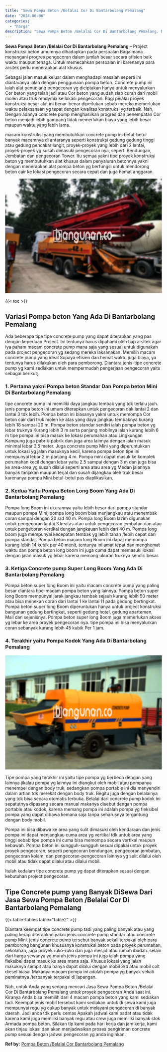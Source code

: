 ```yaml
---
title: "Sewa Pompa Beton /Belalai Cor Di Bantarbolang Pemalang"
date: "2024-06-06"
categories: 
  - "harga"
description: "Sewa Pompa Beton /Belalai Cor Di Bantarbolang Pemalang. Nah, untuk Anda yang sedang mencari Jasa Sewa Pompa Beton /Belalai Cor Di Bantarbolang Pemalang untuk..."
---
```


**Sewa Pompa Beton /Belalai Cor Di Bantarbolang Pemalang** – Project konstruksi beton umumnya dihadapkan pada persoalan Bagaimana menangani progres pengecoran dalam jumlah besar secara efisien baik waktu maupun tenaga. Untuk memecahkan persoalan ini karenanya para arsitek perlu menerapkan alat khusus.

Sebagai jalan masuk keluar dalam menghadapi masalah seperti ini diantaranya ialah dengan penggunaan pompa beton. Concrete pump ini ialah alat penunjang pengecoran yg diciptakan hanya untuk menyalurkan Cor beton yang telah jadi atau Cor beton yang sudah siap curah dari mobil molen atau truk readymix ke lokasi pengecoran. Bagi pelaku proyek konstruksi besar alat ini benar-benar diperlukan sebab mereka memerlukan waktu pelaksanaan yg tepat dengan kwalitas konstruksi yg terbaik. Nah, Dengan adanya concrete pump menghasilkan progres dan penempatan Cor beton menjadi lebih gampang tidak memerlukan biaya yang lebih besar maupun waktu yang lebih lama.

macam konstruksi yang membutuhkan concrete pump ini betul-betul banyak macamnya di antaranya seperti konstruksi gedung gedung tinggi atau gedung pencakar langit, proyek-proyek yang lebih dari 2 lantai, proyek-proyek yg susah dimasuki pengecoran nya, seperti Bendungan, Jembatan dan pengecoran Tower. Itu semua yakni tipe proyek konstruksi beton yg membutuhkan alat khusus dalam penyaluran betonnya yakni dengan menerapkan alat pompa beton yg berfungsi untuk mendorong beton cair ke lokasi pengecoran secara cepat dan juga hemat anggaran.

![Sewa Pompa Beton /Belalai Cor Di Bantarbolang Pemalang](/images/sewa-concrete-pump-19.png)

{{< toc >}}

## Variasi Pompa beton Yang Ada Di Bantarbolang Pemalang

Ada beberapa tipe tipe concrete pump yang dapat diterapkan yang pas dengan keperluan Project. Ini tentunya harus dipahami oleh tiap arsitek agar iya paham macam concrete pump mana saja yang sesuai untuk digunakan pada project pengecoran yg sedang mereka laksanakan. Memilih macam concrete pump yang ideal Supaya efisien dan hemat waktu juga biaya, ya tentunya harus dilakukan oleh para pemborong. Diantara jenis-tipe concrete pump yg kami sediakan untuk mempermudah pengerjaan pengecoran yaitu sebagai berikut;

### 1\. Pertama yakni Pompa beton Standar Dan Pompa beton Mini Di Bantarbolang Pemalang

tipe concrete pump ini memiliki daya jangkau tembak yang tdk terlalu jauh. jenis pompa beton ini umum diterapkan untuk pengecoran dak lantai 2 dan lantai 3 tdk lebih. Pompa beton ini biasanya yakni untuk memompa Cor beton cair dari truk molen ke atas yang daya jangkau tembaknya kurang lebih 18 sampai 20 m. Pompa beton standar sendiri ialah pompa beton yg lebar truknya Kurang lebih 3 m serta panjang mobilnya ialah kurang lebih 6 m tipe pompa ini bisa masuk ke lokasi perumahan atau Lingkungan Kampung juga pabrik-pabrik dan juga area lainnya dengan jalan masuk minimal lebar 3.5 meter. Juga concrete pump Mini yang diperuntukkan untuk lokasi yg jalan masuknya kecil, karena pompa beton tipe ini mempunyai lebar 2 m panjang 4 m. Pompa mini dapat masuk ke komplek perumahan kecil dengan lebar yaitu 2.5 sampai dengan 3 m dan juga bisa ke area-area yg susah dilalui seperti area atau area yg Medan jalannya banyak tanjakan maupun terjal dan susah dijangkau oleh truk besar karenanya pompa Mini betul-betul pas diaplikasikan.

### 2\. Kedua Yaitu Pompa Beton Long Boom Yang Ada Di Bantarbolang Pemalang

Pompa long Boom ini ukurannya yaitu lebih besar dari pompa standar maupun pompa Mini, pompa long boom bisa menjangkau atau menembak coran sampai dengan 30 s/d 40 m. Pompa long Boom lazim digunakan untuk pengecoran lantai 3 keatas atau untuk pengecoran jembatan dan atau untuk pengecoran vertikal dengan jangkauan lebih dari 40 m. Pompa long boom juga mempunyai kecepatan tembak yg lebih tahan /lebih cepat dari pompa standar. Pompa beton macam long Boom ini dapat memompa kurang lebih 14 kubik per 40 menit, tentunya ini amat tepat dan menghemat waktu dan pompa beton long boom ini juga cuma dapat memasuki lokasi dengan jalan masuk yg lebar karena memang ukuran truknya sendiri besar.

### 3\. Ketiga Concrete pump Super Long Boom Yang Ada Di Bantarbolang Pemalang

Pompa beton super long Boom ini yaitu macam concrete pump yang paling besar diantara tipe-macam pompa beton yang lainnya. Pompa beton super long Boom mempunyai jarak jangkau tembak sejauh kurang lebih 50 meter atau bisa menekan coran dari lantai 1 ke lantai 11 pada gedung bertingkat. Pompa beton super long Boom diperuntukan hanya untuk project konstruksi bangunan gedung bertingkat, seperti gedung hotel, gedung apartemen, Mall dan sejenisnya. Pompa beton super long Boom juga memerlukan akses yg lebar ke area proyek pengecoran nya. tipe pompa ini bisa menyalurkan coran sebanyak kurang lebih 45 kubik Per 1 jam.

### 4\. Terakhir yaitu Pompa Kodok Yang Ada Di Bantarbolang Pemalang

![Sewa Pompa Beton /Belalai Cor Di Bantarbolang Pemalang](/images/sewa-concrete-pump-07.png)

Tipe pompa yang terakhir ini yaitu tipe pompa yg berbeda dengan yang lainnya jikalau pompa yg lainnya ini diangkut oleh mobil atau pompanya menempel dengan body truk, sedangkan pompa portable ini dia menyendiri dalam artian tdk merekat dengan body truk. Begitu juga dengan belalainya yang tdk bisa secara otomatis terbuka. Belalai dari concrete pump kodok ini sepatutnya dipasang secara manual makanya disebut dengan pompa portable atau kodok, karena memang pompa ini adalah pompa yg fleksibel pompa yang dapat dibawa kemana saja tanpa seharusnya tergantung dengan body mobil.

Pompa ini bisa dibawa ke area yang sulit dimasuki oleh kendaraan dan jenis pompa ini dapat menjangkau cuma area yg vertikal tdk untuk area yang tinggi sebab tipe pompa ini cuma bisa memompa secara vertikal maupun kebawah. Pompa beton ini sungguh-sungguh sesuai dipakai untuk proyek proyek pengecoran; seperti pengecoran bendungan, pengecoran jembatan, pengecoran kolam, dan pengecoran-pengecoran lainnya yg sulit dilalui oleh mobil atau tidak dapat dilalui atau dilalui mobil.

Itulah kedalam tipe concrete pump yg dapat diterapkan sesuai dengan kebutuhan project pengecoran.

## Tipe Concrete pump yang Banyak DiSewa Dari Jasa Sewa Pompa Beton /Belalai Cor Di Bantarbolang Pemalang

{{< table-tables table="table2" >}}

Diantara keempat tipe concrete pump tadi yang paling banyak atau yang paling kerap diterapkan yakni jenis concrete pump standar atau concrete pump Mini. jenis concrete pump tersebut banyak sekali terpakai oleh para pemborong bangunan khususnya konstruksi beton pada proyek perumahan, sekolahan, juga proyek ruko-ruko dan juga mesjid atau rumah ibadah. selain dari harga sewanya yg murah jenis pompa ini juga ialah pompa yang fleksibel dapat masuk ke area mana saja. Khusus lokasi yang jalan masuknya sempit atau hanya dapat dilalui dengan mobil 3/4 atau mobil colt diesel biasa. Makanya macam pompa ini adalah pompa yg banyak sekali peminatnya /terbanyak terpakai di lapangan.

Nah, untuk Anda yang sedang mencari Jasa Sewa Pompa Beton /Belalai Cor Di Bantarbolang Pemalang untuk proyek pengecoran Anda saat ini. Kiranya Anda bisa memilih dari 4 macam pompa beton yang kami sediakan tadi. Keempat jenis mobil tersebut kami sediakan untuk di sewa kami juga mempunyai regu yg cukup banyak untuk melayani pengecoran di banyak daerah. Jadi anda tdk perlu cemas Apakah jadwal kami padat atau tidak karena kami juga memiliki banyak regu atau crew juga memiliki banyak stok Armada pompa beton. Silakan tlp kami pada hari kerja dan jam kerja, kami akan tinjau lokasi dan akan menjadwalkan proses pengiriman concrete pump sesuai dengan jadwal pengecoran yg anda inginkan.

**Ref by:** [Pompa Beton /Belalai Cor Bantarbolang Pemalang](https://id.wikipedia.org/wiki/Pompa)
